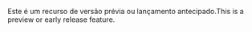 <span data-ttu-id="111d8-101">Este é um recurso de versão prévia ou lançamento antecipado.</span><span class="sxs-lookup"><span data-stu-id="111d8-101">This is a preview or early release feature.</span></span>
